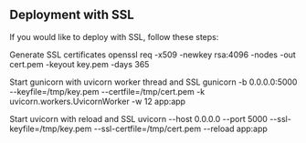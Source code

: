 ## Deployment with SSL

If you would like to deploy with SSL, follow these steps:

Generate SSL certificates
openssl req -x509 -newkey rsa:4096 -nodes -out cert.pem -keyout key.pem -days 365

Start gunicorn with uvicorn worker thread and SSL
gunicorn -b 0.0.0.0:5000 --keyfile=/tmp/key.pem --certfile=/tmp/cert.pem -k uvicorn.workers.UvicornWorker -w 12 app:app

Start uvicorn with reload and SSL
uvicorn --host 0.0.0.0 --port 5000 --ssl-keyfile=/tmp/key.pem --ssl-certfile=/tmp/cert.pem  --reload app:app
